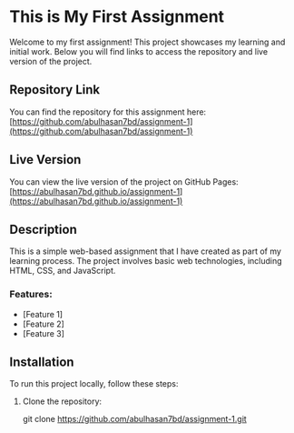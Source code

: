 # This is My First Assignment

Welcome to my first assignment! This project showcases my learning and initial work. Below you will find links to access the repository and live version of the project.

## Repository Link

You can find the repository for this assignment here:  
[https://github.com/abulhasan7bd/assignment-1](https://github.com/abulhasan7bd/assignment-1)

## Live Version

You can view the live version of the project on GitHub Pages:  
[https://abulhasan7bd.github.io/assignment-1](https://abulhasan7bd.github.io/assignment-1)

## Description

This is a simple web-based assignment that I have created as part of my learning process. The project involves basic web technologies, including HTML, CSS, and JavaScript.

### Features:
- [Feature 1]
- [Feature 2]
- [Feature 3]

## Installation

To run this project locally, follow these steps:

1. Clone the repository:

   git clone https://github.com/abulhasan7bd/assignment-1.git

